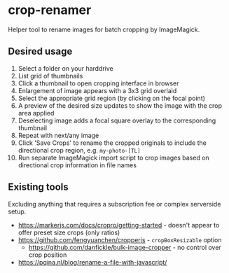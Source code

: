# crop-renamer

Helper tool to rename images for batch cropping by ImageMagick.

## Desired usage

1. Select a folder on your harddrive
2. List grid of thumbnails
3. Click a thumbnail to open cropping interface in browser
4. Enlargement of image appears with a 3x3 grid overlaid
5. Select the appropriate grid region (by clicking on the focal point)
6. A preview of the desired size updates to show the image with the crop area applied
7. Deselecting image adds a focal square overlay to the corresponding thumbnail
8. Repeat with next/any image
9. Click 'Save Crops' to rename the cropped originals to include the directional crop region, e.g. `my-photo-[TL]`
10. Run separate ImageMagick import script to crop images based on directional crop information in file names

## Existing tools

Excluding anything that requires a subscription fee or complex serverside setup.

* <https://markerjs.com/docs/cropro/getting-started> - doesn't appear to offer preset size crops (only ratios)
* <https://github.com/fengyuanchen/cropperjs> - `cropBoxResizable` option
   * <https://github.com/danfickle/bulk-image-cropper> - no control over crop position
* <https://pqina.nl/blog/rename-a-file-with-javascript/>

